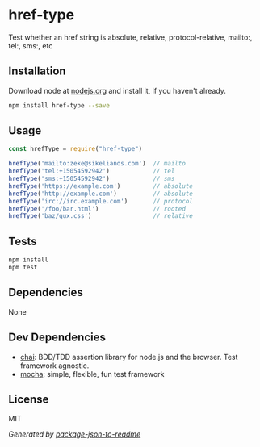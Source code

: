# href-type

Test whether an href string is absolute, relative, protocol-relative, mailto:, tel:, sms:, etc

## Installation

Download node at [nodejs.org](http://nodejs.org) and install it, if you haven't already.

```sh
npm install href-type --save
```

## Usage

```js
const hrefType = require("href-type")

hrefType('mailto:zeke@sikelianos.com')  // mailto
hrefType('tel:+15054592942')            // tel
hrefType('sms:+15054592942')            // sms
hrefType('https://example.com')         // absolute
hrefType('http://example.com')          // absolute
hrefType('irc://irc.example.com')       // protocol
hrefType('/foo/bar.html')               // rooted
hrefType('baz/qux.css')                 // relative
```

## Tests

```sh
npm install
npm test
```

## Dependencies

None

## Dev Dependencies

- [chai](https://github.com/chaijs/chai): BDD/TDD assertion library for node.js and the browser. Test framework agnostic.
- [mocha](https://github.com/mochajs/mocha): simple, flexible, fun test framework


## License

MIT

_Generated by [package-json-to-readme](https://github.com/zeke/package-json-to-readme)_
